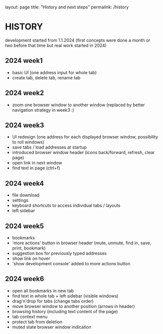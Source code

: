 layout: page
title: "History and next steps"
permalink: /history

# HISTORY
development started from 1.1.2024 
(first concepts were done a month or two before that time but real work started in 2024)

## 2024 week1 
* basic UI (one address input for whole tab)
* create tab, delete tab, rename tab

## 2024 week2 
* zoom one browser window to another window (replaced by better navigation strategy in week3 :)

## 2024 week3 
* UI redesign (one address for each displayed browser window, possibility to roll windows)
* save tabs / load addresses at startup
* introduced browser window header (icons back/forward, refresh, clear page)
* open link in next window
* find text in page (ctrl+f)

## 2024 week4 
* file download
* settings
* keyboard shortcuts to access individual tabs / layouts
* left sidebar

## 2024 week5 
* bookmarks
* 'more actions' button in browser header (mute, unmute, find in, save, print, bookmark)
* suggestion box for previously typed addresses
* show link on hover
* 'show development console' added to more actions button

## 2024 week6
* open all bookmarks in new tab
* find text in whole tab + left sidebar (visible windows)
* drag'n'drop for tabs (change tabs order)
* move browser window to another position (arrows in header)
* browsing history (including text content of the page)
* tab context menu
* protect tab from deletion
* muted state browser window indication
